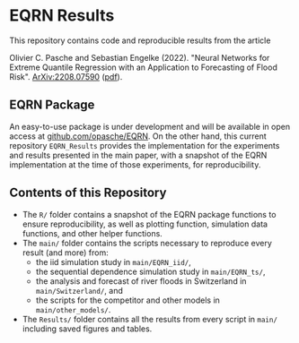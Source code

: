 # EQRN Results
This repository contains code and reproducible results from the article

Olivier C. Pasche and Sebastian Engelke (2022). "Neural Networks for Extreme Quantile Regression with an Application to Forecasting of Flood Risk". [ArXiv:2208.07590](https://arxiv.org/abs/2208.07590) ([pdf](https://arxiv.org/pdf/2208.07590)).

## EQRN Package
An easy-to-use package is under development and will be available in open access at [github.com/opasche/EQRN](https://github.com/opasche/EQRN). 
On the other hand, this current repository `EQRN_Results` provides the implementation for the experiments and results presented in the main paper, with a snapshot of the EQRN implementation at the time of those experiments, for reproducibility.

## Contents of this Repository
- The `R/` folder contains a snapshot of the EQRN package functions to ensure reproducibility, as well as plotting function, simulation data functions, and other helper functions.
- The `main/` folder contains the scripts necessary to reproduce every result (and more) from:
	- the iid simulation study in `main/EQRN_iid/`,
	- the sequential dependence simulation study in `main/EQRN_ts/`,
	- the analysis and forecast of river floods in Switzerland in `main/Switzerland/`, and
	- the scripts for the competitor and other models in `main/other_models/`.
- The `Results/` folder contains all the results from every script in `main/` including saved figures and tables.

